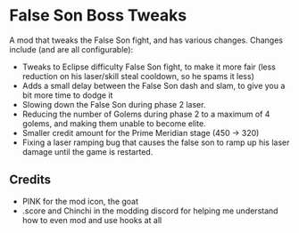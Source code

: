 # False Son Boss Tweaks

A mod that tweaks the False Son fight, and has various changes. Changes include (and are all configurable):

- Tweaks to Eclipse difficulty False Son fight, to make it more fair (less reduction on his laser/skill steal cooldown, so he spams it less)
- Adds a small delay between the False Son dash and slam, to give you a bit more time to dodge it
- Slowing down the False Son during phase 2 laser. 
- Reducing the number of Golems during phase 2 to a maximum of 4 golems, and making them unable to become elite.
- Smaller credit amount for the Prime Meridian stage (450 -> 320)
- Fixing a laser ramping bug that causes the false son to ramp up his laser damage until the game is restarted.

## Credits
- PlNK for the mod icon, the goat
- .score and Chinchi in the modding discord for helping me understand how to even mod and use hooks at all